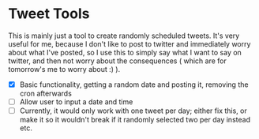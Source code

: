 # Tweet Tools

This is mainly just a tool to create randomly scheduled tweets. It's very useful for me, because I don't like to post to twitter and immediately worry about what I've posted, so I use this to simply say what I want to say on twitter, and then not worry about the consequences ( which are for tomorrow's me to worry about :) ).

- [x] Basic functionality, getting a random date and posting it, removing the cron afterwards
- [ ] Allow user to input a date and time
- [ ] Currently, it would only work with one tweet per day; either fix this, or make it so it wouldn't break if it randomly selected two per day instead etc. 
